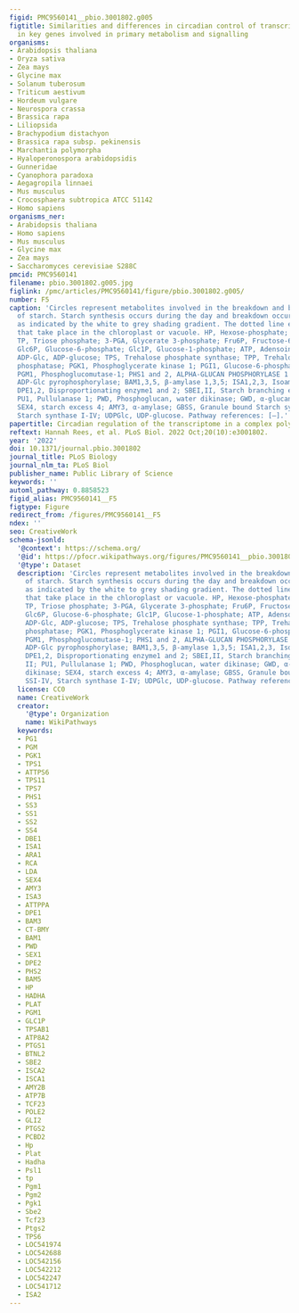 ```yaml
---
figid: PMC9560141__pbio.3001802.g005
figtitle: Similarities and differences in circadian control of transcript accumulation
  in key genes involved in primary metabolism and signalling
organisms:
- Arabidopsis thaliana
- Oryza sativa
- Zea mays
- Glycine max
- Solanum tuberosum
- Triticum aestivum
- Hordeum vulgare
- Neurospora crassa
- Brassica rapa
- Liliopsida
- Brachypodium distachyon
- Brassica rapa subsp. pekinensis
- Marchantia polymorpha
- Hyaloperonospora arabidopsidis
- Gunneridae
- Cyanophora paradoxa
- Aegagropila linnaei
- Mus musculus
- Crocosphaera subtropica ATCC 51142
- Homo sapiens
organisms_ner:
- Arabidopsis thaliana
- Homo sapiens
- Mus musculus
- Glycine max
- Zea mays
- Saccharomyces cerevisiae S288C
pmcid: PMC9560141
filename: pbio.3001802.g005.jpg
figlink: /pmc/articles/PMC9560141/figure/pbio.3001802.g005/
number: F5
caption: 'Circles represent metabolites involved in the breakdown and biosynthesis
  of starch. Starch synthesis occurs during the day and breakdown occurs at night
  as indicated by the white to grey shading gradient. The dotted line encloses processes
  that take place in the chloroplast or vacuole. HP, Hexose-phosphate; Tre6P, Trehalose-6-phosphate;
  TP, Triose phosphate; 3-PGA, Glycerate 3-phosphate; Fru6P, Fructose-6-phosphate;
  Glc6P, Glucose-6-phosphate; Glc1P, Glucose-1-phosphate; ATP, Adensoine tri phosphate;
  ADP-Glc, ADP-glucose; TPS, Trehalose phosphate synthase; TPP, Trehalose phosphate
  phosphatase; PGK1, Phosphoglycerate kinase 1; PGI1, Glucose-6-phosphate isomerase;
  PGM1, Phosphoglucomutase-1; PHS1 and 2, ALPHA-GLUCAN PHOSPHORYLASE 1 and 2; AGPase,
  ADP-Glc pyrophosphorylase; BAM1,3,5, β-amylase 1,3,5; ISA1,2,3, Isoamylase 1,2,3;
  DPE1,2, Disproportionating enzyme1 and 2; SBEI,II, Starch branching enzyme I, II;
  PU1, Pullulanase 1; PWD, Phosphoglucan, water dikinase; GWD, α-glucan, water dikinase;
  SEX4, starch excess 4; AMY3, α-amylase; GBSS, Granule bound Starch synthase; SSI-IV,
  Starch synthase I-IV; UDPGlc, UDP-glucose. Pathway references: [–].'
papertitle: Circadian regulation of the transcriptome in a complex polyploid crop.
reftext: Hannah Rees, et al. PLoS Biol. 2022 Oct;20(10):e3001802.
year: '2022'
doi: 10.1371/journal.pbio.3001802
journal_title: PLoS Biology
journal_nlm_ta: PLoS Biol
publisher_name: Public Library of Science
keywords: ''
automl_pathway: 0.8858523
figid_alias: PMC9560141__F5
figtype: Figure
redirect_from: /figures/PMC9560141__F5
ndex: ''
seo: CreativeWork
schema-jsonld:
  '@context': https://schema.org/
  '@id': https://pfocr.wikipathways.org/figures/PMC9560141__pbio.3001802.g005.html
  '@type': Dataset
  description: 'Circles represent metabolites involved in the breakdown and biosynthesis
    of starch. Starch synthesis occurs during the day and breakdown occurs at night
    as indicated by the white to grey shading gradient. The dotted line encloses processes
    that take place in the chloroplast or vacuole. HP, Hexose-phosphate; Tre6P, Trehalose-6-phosphate;
    TP, Triose phosphate; 3-PGA, Glycerate 3-phosphate; Fru6P, Fructose-6-phosphate;
    Glc6P, Glucose-6-phosphate; Glc1P, Glucose-1-phosphate; ATP, Adensoine tri phosphate;
    ADP-Glc, ADP-glucose; TPS, Trehalose phosphate synthase; TPP, Trehalose phosphate
    phosphatase; PGK1, Phosphoglycerate kinase 1; PGI1, Glucose-6-phosphate isomerase;
    PGM1, Phosphoglucomutase-1; PHS1 and 2, ALPHA-GLUCAN PHOSPHORYLASE 1 and 2; AGPase,
    ADP-Glc pyrophosphorylase; BAM1,3,5, β-amylase 1,3,5; ISA1,2,3, Isoamylase 1,2,3;
    DPE1,2, Disproportionating enzyme1 and 2; SBEI,II, Starch branching enzyme I,
    II; PU1, Pullulanase 1; PWD, Phosphoglucan, water dikinase; GWD, α-glucan, water
    dikinase; SEX4, starch excess 4; AMY3, α-amylase; GBSS, Granule bound Starch synthase;
    SSI-IV, Starch synthase I-IV; UDPGlc, UDP-glucose. Pathway references: [–].'
  license: CC0
  name: CreativeWork
  creator:
    '@type': Organization
    name: WikiPathways
  keywords:
  - PG1
  - PGM
  - PGK1
  - TPS1
  - ATTPS6
  - TPS11
  - TPS7
  - PHS1
  - SS3
  - SS1
  - SS2
  - SS4
  - DBE1
  - ISA1
  - ARA1
  - RCA
  - LDA
  - SEX4
  - AMY3
  - ISA3
  - ATTPPA
  - DPE1
  - BAM3
  - CT-BMY
  - BAM1
  - PWD
  - SEX1
  - DPE2
  - PHS2
  - BAM5
  - HP
  - HADHA
  - PLAT
  - PGM1
  - GLC1P
  - TPSAB1
  - ATP8A2
  - PTGS1
  - BTNL2
  - SBE2
  - ISCA2
  - ISCA1
  - AMY2B
  - ATP7B
  - TCF23
  - POLE2
  - GLI2
  - PTGS2
  - PCBD2
  - Hp
  - Plat
  - Hadha
  - Psl1
  - tp
  - Pgm1
  - Pgm2
  - Pgk1
  - Sbe2
  - Tcf23
  - Ptgs2
  - TPS6
  - LOC541974
  - LOC542688
  - LOC542156
  - LOC542212
  - LOC542247
  - LOC541712
  - ISA2
---
```

